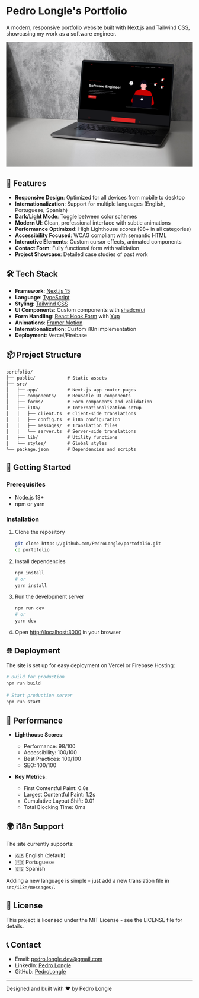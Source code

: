 # Pedro Longle's Portfolio

A modern, responsive portfolio website built with Next.js and Tailwind CSS, showcasing my work as a software engineer.

![Portfolio Screenshot](/public/projects/portofolio-thumb.svg)

## 🚀 Features

- **Responsive Design**: Optimized for all devices from mobile to desktop
- **Internationalization**: Support for multiple languages (English, Portuguese, Spanish)
- **Dark/Light Mode**: Toggle between color schemes
- **Modern UI**: Clean, professional interface with subtle animations
- **Performance Optimized**: High Lighthouse scores (98+ in all categories)
- **Accessibility Focused**: WCAG compliant with semantic HTML
- **Interactive Elements**: Custom cursor effects, animated components
- **Contact Form**: Fully functional form with validation
- **Project Showcase**: Detailed case studies of past work

## 🛠️ Tech Stack

- **Framework**: [Next.js 15](https://nextjs.org/)
- **Language**: [TypeScript](https://www.typescriptlang.org/)
- **Styling**: [Tailwind CSS](https://tailwindcss.com/)
- **UI Components**: Custom components with [shadcn/ui](https://ui.shadcn.com/)
- **Form Handling**: [React Hook Form](https://react-hook-form.com/) with [Yup](https://github.com/jquense/yup)
- **Animations**: [Framer Motion](https://www.framer.com/motion/)
- **Internationalization**: Custom i18n implementation
- **Deployment**: Vercel/Firebase

## 📦 Project Structure

```
portfolio/
├── public/            # Static assets
├── src/
│   ├── app/           # Next.js app router pages
│   ├── components/    # Reusable UI components
│   ├── forms/         # Form components and validation
│   ├── i18n/          # Internationalization setup
│   │   ├── client.ts  # Client-side translations
│   │   ├── config.ts  # i18n configuration
│   │   ├── messages/  # Translation files
│   │   └── server.ts  # Server-side translations
│   ├── lib/           # Utility functions
│   └── styles/        # Global styles
└── package.json       # Dependencies and scripts
```

## 🔧 Getting Started

### Prerequisites

- Node.js 18+ 
- npm or yarn

### Installation

1. Clone the repository
   ```bash
   git clone https://github.com/PedroLongle/portofolio.git
   cd portofolio
   ```

2. Install dependencies
   ```bash
   npm install
   # or
   yarn install
   ```

3. Run the development server
   ```bash
   npm run dev
   # or
   yarn dev
   ```

4. Open [http://localhost:3000](http://localhost:3000) in your browser

## 🌐 Deployment

The site is set up for easy deployment on Vercel or Firebase Hosting:

```bash
# Build for production
npm run build

# Start production server
npm run start
```

## 📱 Performance

- **Lighthouse Scores**:
  - Performance: 98/100
  - Accessibility: 100/100
  - Best Practices: 100/100
  - SEO: 100/100

- **Key Metrics**:
  - First Contentful Paint: 0.8s
  - Largest Contentful Paint: 1.2s
  - Cumulative Layout Shift: 0.01
  - Total Blocking Time: 0ms

## 🌍 i18n Support

The site currently supports:

- 🇬🇧 English (default)
- 🇵🇹 Portuguese
- 🇪🇸 Spanish

Adding a new language is simple - just add a new translation file in `src/i18n/messages/`.

## 📄 License

This project is licensed under the MIT License - see the LICENSE file for details.

## 📞 Contact

- Email: pedro.longle.dev@gmail.com
- LinkedIn: [Pedro Longle](https://www.linkedin.com/in/pedrolongle/)
- GitHub: [PedroLongle](https://github.com/PedroLongle)

---

Designed and built with ❤️ by Pedro Longle
